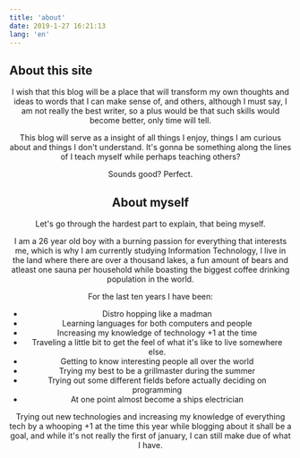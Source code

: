 ```yaml
---
title: 'about'
date: 2019-1-27 16:21:13
lang: 'en'
---
```


## About this site

<div align="center">


I wish that this blog will be a place that will transform my own thoughts and ideas to words that
I can make sense of, and others, although I must say, I am not really the best writer, so a plus
would be that such skills would become better, only time will tell.

This blog will serve as a insight of all things I enjoy, things I am curious about and things I don't understand.
It's gonna be something along the lines of I teach myself while perhaps teaching others?

Sounds good? Perfect.


## About myself

Let's go through the hardest part to explain, that being myself.

I am a 26 year old boy with a burning passion for everything that interests me, which is why I
am currently studying Information Technology, I live in the land where there are over a thousand
lakes, a fun amount of bears and atleast one sauna per household while boasting the biggest
coffee drinking population in the world.

For the last ten years I have been:

-   Distro hopping like a madman
-   Learning languages for both computers and people
-   Increasing my knowledge of technology +1 at the time
-   Traveling a little bit to get the feel of what it's like to live somewhere else.
-   Getting to know interesting people all over the world
-   Trying my best to be a grillmaster during the summer
-   Trying out some different fields before actually deciding on programming
-   At one point almost become a ships electrician

Trying out new technologies and increasing my knowledge of everything tech by a whooping +1 at the
time this year while blogging about it shall be a goal, and while it's not really the first of january,
I can still make due of what I have.


</div>
